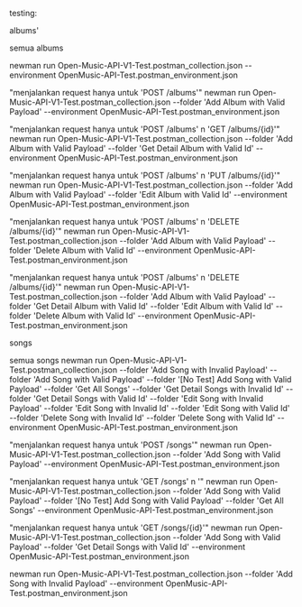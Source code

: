 testing:

albums'

semua albums

newman run Open-Music-API-V1-Test.postman_collection.json --environment OpenMusic-API-Test.postman_environment.json

"menjalankan request hanya untuk 'POST /albums'"
newman run Open-Music-API-V1-Test.postman_collection.json --folder 'Add Album with Valid Payload' --environment OpenMusic-API-Test.postman_environment.json

"menjalankan request hanya untuk 'POST /albums' n 'GET /albums/{id}'"
newman run Open-Music-API-V1-Test.postman_collection.json --folder 'Add Album with Valid Payload' --folder 'Get Detail Album with Valid Id' --environment OpenMusic-API-Test.postman_environment.json

"menjalankan request hanya untuk 'POST /albums' n 'PUT /albums/{id}'"
newman run Open-Music-API-V1-Test.postman_collection.json --folder 'Add Album with Valid Payload' --folder 'Edit Album with Valid Id' --environment OpenMusic-API-Test.postman_environment.json

"menjalankan request hanya untuk 'POST /albums' n 'DELETE /albums/{id}'"
newman run Open-Music-API-V1-Test.postman_collection.json --folder 'Add Album with Valid Payload' --folder 'Delete Album with Valid Id' --environment OpenMusic-API-Test.postman_environment.json

"menjalankan request hanya untuk 'POST /albums' n 'DELETE /albums/{id}'"
newman run Open-Music-API-V1-Test.postman_collection.json --folder 'Add Album with Valid Payload' --folder 'Get Detail Album with Valid Id' --folder 'Edit Album with Valid Id' --folder 'Delete Album with Valid Id' --environment OpenMusic-API-Test.postman_environment.json

songs

semua songs
newman run Open-Music-API-V1-Test.postman_collection.json --folder 'Add Song with Invalid Payload' --folder 'Add Song with Valid Payload' --folder '[No Test] Add Song with Valid Payload' --folder 'Get All Songs' --folder 'Get Detail Songs with Invalid Id' --folder 'Get Detail Songs with Valid Id' --folder 'Edit Song with Invalid Payload' --folder 'Edit Song with Invalid Id' --folder 'Edit Song with Valid Id' --folder 'Delete Song with Invalid Id' --folder 'Delete Song with Valid Id' --environment OpenMusic-API-Test.postman_environment.json

"menjalankan request hanya untuk 'POST /songs'"
newman run Open-Music-API-V1-Test.postman_collection.json --folder 'Add Song with Valid Payload' --environment OpenMusic-API-Test.postman_environment.json

"menjalankan request hanya untuk 'GET /songs' n '"
newman run Open-Music-API-V1-Test.postman_collection.json --folder 'Add Song with Valid Payload' --folder '[No Test] Add Song with Valid Payload' --folder 'Get All Songs' --environment OpenMusic-API-Test.postman_environment.json

"menjalankan request hanya untuk 'GET /songs/{id}'"
newman run Open-Music-API-V1-Test.postman_collection.json --folder 'Add Song with Valid Payload' --folder 'Get Detail Songs with Valid Id' --environment OpenMusic-API-Test.postman_environment.json

newman run Open-Music-API-V1-Test.postman_collection.json --folder 'Add Song with Invalid Payload' --environment OpenMusic-API-Test.postman_environment.json
